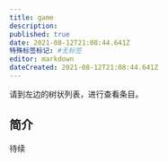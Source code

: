 ```yaml
---
title: game
description:
published: true
date: 2021-08-12T21:08:44.641Z
特殊标签标记: #无标签
editor: markdown
dateCreated: 2021-08-12T21:08:44.641Z
---
```


请到左边的树状列表，进行查看条目。

## 简介

待续
